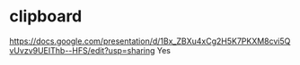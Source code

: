 # clipboard

https://docs.google.com/presentation/d/1Bx_ZBXu4xCg2H5K7PKXM8cvi5QvUvzv9UEIThb--HFS/edit?usp=sharing
Yes  
